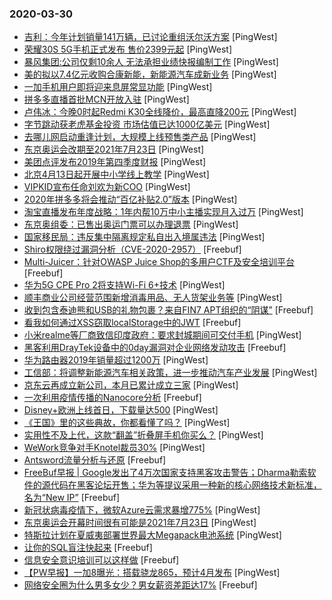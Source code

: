 ### 2020-03-30

* [吉利：今年计划销量141万辆，已讨论重组沃尔沃方案](https://www.pingwest.com/w/207695) [PingWest]
* [荣耀30S 5G手机正式发布 售价2399元起](https://www.pingwest.com/w/207693) [PingWest]
* [暴风集团:公司仅剩10余人 无法承担业绩快报编制工作](https://www.pingwest.com/w/207694) [PingWest]
* [美的拟以7.4亿元收购合康新能，新能源汽车成新业务](https://www.pingwest.com/w/207691) [PingWest]
* [一加手机用户即将迎来息屏常显功能](https://www.pingwest.com/w/207689) [PingWest]
* [拼多多直播首批MCN开放入驻](https://www.pingwest.com/w/207688) [PingWest]
* [卢伟冰：今晚0时起Redmi K30全线降价，最高直降200元](https://www.pingwest.com/w/207687) [PingWest]
* [字节跳动获老虎基金投资 市场估值已达1000亿美元](https://www.pingwest.com/w/207684) [PingWest]
* [去哪儿网启动重逢计划，大规模上线预售类产品](https://www.pingwest.com/w/207683) [PingWest]
* [东京奥运会改期至2021年7月23日](https://www.pingwest.com/w/207680) [PingWest]
* [美团点评发布2019年第四季度财报](https://www.pingwest.com/w/207677) [PingWest]
* [北京4月13日起开展中小学线上教学](https://www.pingwest.com/w/207676) [PingWest]
* [VIPKID宣布任命刘欢为新COO](https://www.pingwest.com/w/207675) [PingWest]
* [2020年拼多多将会推动“百亿补贴2.0”版本](https://www.pingwest.com/w/207672) [PingWest]
* [淘宝直播发布年度战略：1年内帮10万中小主播实现月入过万](https://www.pingwest.com/w/207671) [PingWest]
* [东京奥组委：已售出奥运门票可以办理退票](https://www.pingwest.com/w/207669) [PingWest]
* [国家移民局：违反集中隔离规定私自出入境属违法](https://www.pingwest.com/w/207668) [PingWest]
* [Shiro权限绕过漏洞分析（CVE-2020-2957）](https://www.freebuf.com/vuls/231909.html) [Freebuf]
* [Multi-Juicer：针对OWASP Juice Shop的多用户CTF及安全培训平台](https://www.freebuf.com/articles/network/228706.html) [Freebuf]
* [华为5G CPE Pro 2将支持Wi-Fi 6+技术](https://www.pingwest.com/w/207665) [PingWest]
* [顺丰商业公司经营范围新增消毒用品、无人货架业务等](https://www.pingwest.com/w/207664) [PingWest]
* [收到包含泰迪熊和USB的礼物包裹？来自FIN7 APT组织的“阴谋”](https://www.freebuf.com/news/231861.html) [Freebuf]
* [看我如何通过XSS窃取localStorage中的JWT](https://www.freebuf.com/vuls/228787.html) [Freebuf]
* [小米realme等厂商致信印度政府：要求封城期间可交付手机](https://www.pingwest.com/w/207663) [PingWest]
* [黑客利用DrayTek设备中的0day漏洞对企业网络发动攻击](https://www.freebuf.com/news/231857.html) [Freebuf]
* [华为路由器2019年销量超过1200万](https://www.pingwest.com/w/207661) [PingWest]
* [工信部：将调整新能源汽车相关政策，进一步推动汽车产业发展](https://www.pingwest.com/w/207660) [PingWest]
* [京东云再成立新公司，本月已累计成立三家](https://www.pingwest.com/w/207658) [PingWest]
* [一次利用疫情传播的Nanocore分析](https://www.freebuf.com/articles/web/229969.html) [Freebuf]
* [Disney+欧洲上线首日，下载量达500](https://www.pingwest.com/w/207656) [PingWest]
* [《王国》里的这些典故，你都看懂了吗？](https://www.pingwest.com/a/207468) [PingWest]
* [实用性不及上代，这款“翻盖”折叠屏手机你买么？](https://www.pingwest.com/a/207054) [PingWest]
* [WeWork竞争对手Knotel裁员30%](https://www.pingwest.com/w/207655) [PingWest]
* [Antsword流量分析与还原](https://www.freebuf.com/sectool/229627.html) [Freebuf]
* [FreeBuf早报 | Google发出了4万次国家支持黑客攻击警告；Dharma勒索软件的源代码在黑客论坛开售；华为等提议采用一种新的核心网络技术新标准，名为“New IP”](https://www.freebuf.com/news/231829.html) [Freebuf]
* [新冠状病毒疫情下，微软Azure云需求暴增775%](https://www.pingwest.com/w/207654) [PingWest]
* [东京奥运会开幕时间很有可能是2021年7月23日](https://www.pingwest.com/w/207653) [PingWest]
* [特斯拉计划在夏威夷部署世界最大Megapack电池系统](https://www.pingwest.com/w/207652) [PingWest]
* [让你的SQL盲注快起来](https://www.freebuf.com/articles/web/231741.html) [Freebuf]
* [信息安全意识培训可以这样做](https://www.freebuf.com/articles/es/231310.html) [Freebuf]
* [【PW早报】一加8曝光：搭载骁龙865，预计4月发布](https://www.pingwest.com/w/207644) [PingWest]
* [网络安全圈为什么男多女少？男女薪资差距达17%](https://www.freebuf.com/articles/neopoints/230294.html) [Freebuf]
